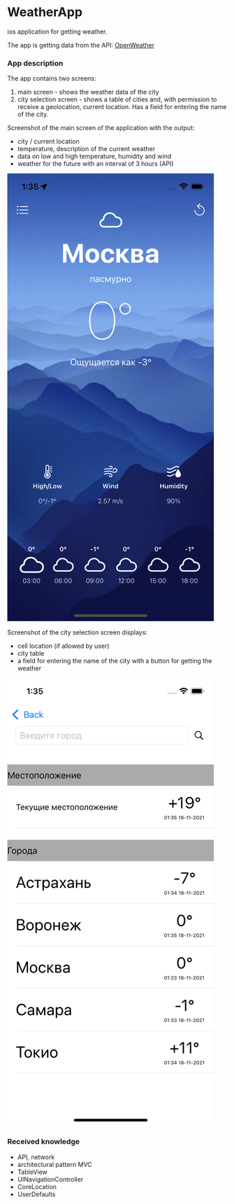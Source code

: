 # WeatherApp
ios application for getting weather. 

The app is getting data from the API: [OpenWeather](https://openweathermap.org/api)

### App description

The app contains two screens:
1. main screen - shows the weather data of the city
2. city selection screen - shows a table of cities and, with permission to receive a geolocation, current location. Has a field for entering the name of the city.

Screenshot of the main screen of the application with the output:
- city / current location
- temperature, description of the current weather
- data on low and high temperature, humidity and wind
- weather for the future with an interval of 3 hours (API)

![main Screen](mainScreen.png "main screen app")


Screenshot of the city selection screen displays:
- cell location (if allowed by user)
- city table
- a field for entering the name of the city with a button for getting the weather

![city table screen](cityTableScreen.png)

### Received knowledge

- API, network
- architectural pattern MVC
- TableView
- UINavigationController 
- CoreLocation
- UserDefaults
